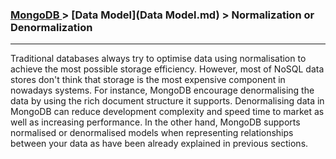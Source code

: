
### [MongoDB ](../MongoDB.md) > [Data Model](Data Model.md) > Normalization or Denormalization
___


Traditional databases always try to optimise data using normalisation to achieve the most possible storage efficiency. However, most of NoSQL data stores don't think that storage is the most expensive component in nowadays systems. For instance, MongoDB encourage denormalising the data by using the rich document structure it supports. Denormalising data in MongoDB can reduce development complexity and speed time to market as well as increasing performance. In the other hand, MongoDB supports normalised or denormalised models when representing relationships between your data as have been already explained in previous sections.